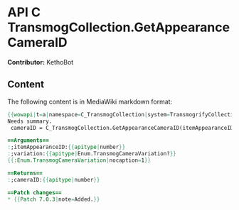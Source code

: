 # API C TransmogCollection.GetAppearanceCameraID

**Contributor:** KethoBot

## Content

The following content is in MediaWiki markdown format:

```mediawiki
{{wowapi|t=a|namespace=C_TransmogCollection|system=TransmogrifyCollection}}
Needs summary.
 cameraID = C_TransmogCollection.GetAppearanceCameraID(itemAppearanceID [, variation])

==Arguments==
:;itemAppearanceID:{{apitype|number}}
:;variation:{{apitype|Enum.TransmogCameraVariation?}}
{{:Enum.TransmogCameraVariation|nocaption=1}}

==Returns==
:;cameraID:{{apitype|number}}

==Patch changes==
* {{Patch 7.0.3|note=Added.}}
```